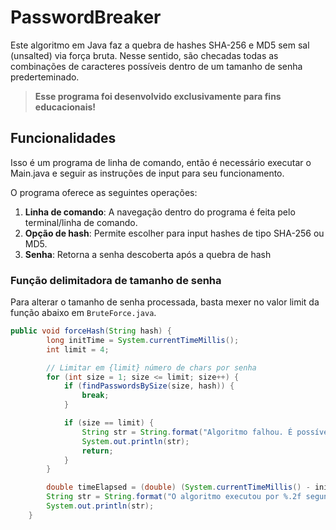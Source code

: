 # PasswordBreaker

Este algoritmo em Java faz a quebra de hashes SHA-256 e MD5 sem sal (unsalted) via força bruta. Nesse sentido, são checadas todas as combinações de caracteres possíveis dentro de um tamanho de senha prederteminado.

> <b>Esse programa foi desenvolvido exclusivamente para fins educacionais!</b>

## Funcionalidades
Isso é um programa de linha de comando, então é necessário executar o Main.java e seguir as instruções de input para seu funcionamento.

O programa oferece as seguintes operações:

1. **Linha de comando**: A navegação dentro do programa é feita pelo terminal/linha de comando.
2. **Opção de hash**: Permite escolher para input hashes de tipo SHA-256 ou MD5.
3. **Senha**: Retorna a senha descoberta após a quebra de hash

### Função delimitadora de tamanho de senha
Para alterar o tamanho de senha processada, basta mexer no valor limit da função abaixo em `BruteForce.java`.

```java
public void forceHash(String hash) {
        long initTime = System.currentTimeMillis();
        int limit = 4;

        // Limitar em {limit} número de chars por senha
        for (int size = 1; size <= limit; size++) {
            if (findPasswordsBySize(size, hash)) {
                break;
            }

            if (size == limit) {
                String str = String.format("Algoritmo falhou. É possível que a senha não tenha sido encontrada ou que ela seja maior que %d letras.", size);
                System.out.println(str);
                return;
            }
        }

        double timeElapsed = (double) (System.currentTimeMillis() - initTime) / 1000;
        String str = String.format("O algoritmo executou por %.2f segundos.", timeElapsed);
        System.out.println(str);
    }
```
